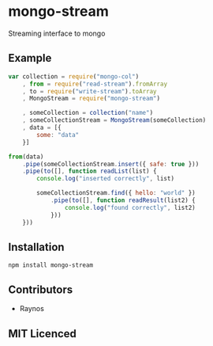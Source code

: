 # mongo-stream

Streaming interface to mongo

## Example

``` js
var collection = require("mongo-col")
    , from = require("read-stream").fromArray
    , to = require("write-stream").toArray
    , MongoStream = require("mongo-stream")

    , someCollection = collection("name")
    , someCollectionStream = MongoStream(someCollection)
    , data = [{
        some: "data"
    }]

from(data)
    .pipe(someCollectionStream.insert({ safe: true }))
    .pipe(to([], function readList(list) {
        console.log("inserted correctly", list)

        someCollectionStream.find({ hello: "world" })
            .pipe(to([], function readResult(list2) {
                console.log("found correctly", list2)
            }))
    }))
```

## Installation

`npm install mongo-stream`

## Contributors

 - Raynos

## MIT Licenced
